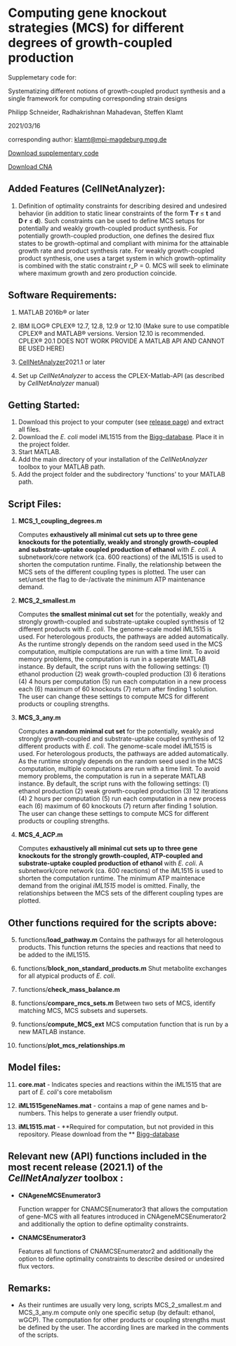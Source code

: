 # Computing gene knockout strategies (MCS) for different degrees of growth-coupled production

Supplemetary code for:

Systematizing different notions of growth-coupled product synthesis and a single framework for computing corresponding strain designs

Philipp Schneider, Radhakrishnan Mahadevan, Steffen Klamt

2021/03/16

corresponding author: klamt@mpi-magdeburg.mpg.de


[Download supplementary code](https://github.com/klamt-Lab/MCS_growth-coupling/releases)

[Download CNA](https://www2.mpi-magdeburg.mpg.de/projects/cna/download.html)

Added Features (CellNetAnalyzer):
---------------

1.  Definition of optimality constraints for describing desired and undesired behavior
    (in addition to static linear constraints of the form **T**·**r** ≤ **t** and **D**·**r** ≤ **d**).
    Such constraints can be used to define MCS setups for potentially and weakly growth-coupled product synthesis.
    For potentially growth-coupled production, one defines the desired flux states to be growth-optimal and compliant with
    minima for the attainable growth rate and product synthesis rate. For weakly growth-coupled product synthesis, 
    one uses a target system in which growth-optimality is combined with the static constraint r_P = 0. 
    MCS will seek to eliminate where maximum growth and zero production coincide.

Software Requirements:
----------------------

1.  MATLAB 2016b® or later

2.  IBM ILOG® CPLEX® 12.7, 12.8, 12.9 or 12.10 (Make sure to use compatible CPLEX® and MATLAB® versions. Version 12.10 is recommended. 
    CPLEX® 20.1 DOES NOT WORK PROVIDE A MATLAB API AND CANNOT BE USED HERE)

3.  [CellNetAnalyzer](https://www2.mpi-magdeburg.mpg.de/projects/cna/download.html)2021.1 or later 

4.  Set up *CellNetAnalyzer* to access the CPLEX-Matlab-API (as described by *CellNetAnalyzer* manual)
    
Getting Started:
----------------------
1. Download this project to your computer (see [release page](https://github.com/klamt-Lab/MCS_growth-coupling/releases)) and extract all files.
2. Download the *E. coli* model iML1515 from the [Bigg-database](http://bigg.ucsd.edu/static/models/iML1515.mat). Place it in the project folder.
3. Start MATLAB.
4. Add the main directory of your installation of the *CellNetAnalyzer* toolbox to your MATLAB path.
5. Add the project folder and the subdirectory 'functions' to your MATLAB path.

Script Files:
-------------

1. **MCS_1_coupling_degrees.m**

   Computes **exhaustively all minimal cut sets up to three gene knockouts for the potentially, weakly and strongly growth-coupled and substrate-uptake coupled 
   production of ethanol** with *E. coli*. A subnetwork/core network (ca. 600 reactions) of the iML1515 is used to shorten the computation runtime.
   Finally, the relationship between the MCS sets of the different coupling types is plotted. The user can set/unset the flag to de-/activate the 
   minimum ATP maintenance demand.

2. **MCS_2_smallest.m** 

   Computes **the smallest minimal cut set** for the potentially, weakly and strongly growth-coupled and substrate-uptake coupled synthesis of 12 different products
   with *E. coli*. The genome-scale model iML1515 is used. For heterologous products, the pathways are added automatically.
   As the runtime strongly depends on the random seed used in the MCS computation, multiple computations are run with a time
   limit. To avoid memory problems, the computation is run in a seperate MATLAB instance. By default, the script runs with the following
   settings: (1) ethanol production (2) weak growth-coupled production (3) 6 iterations (4) 4 hours per computation (5) run each computation
   in a new process each (6) maximum of 60 knockouts (7) return after finding 1 solution. The user can change these settings to compute
   MCS for different products or coupling strengths.

3. **MCS_3_any.m** 

   Computes **a random minimal cut set** for the potentially, weakly and strongly growth-coupled and substrate-uptake coupled synthesis of 12 different products
   with *E. coli*. The genome-scale model iML1515 is used. For heterologous products, the pathways are added automatically.
   As the runtime strongly depends on the random seed used in the MCS computation, multiple computations are run with a time
   limit. To avoid memory problems, the computation is run in a seperate MATLAB instance. By default, the script runs with the following
   settings: (1) ethanol production (2) weak growth-coupled production (3) 12 iterations (4) 2 hours per computation (5) run each computation
   in a new process each (6) maximum of 60 knockouts (7) return after finding 1 solution. The user can change these settings to compute
   MCS for different products or coupling strengths.

4. **MCS_4_ACP.m** 

   Computes **exhaustively all minimal cut sets up to three gene knockouts for the strongly growth-coupled, ATP-coupled and substrate-uptake coupled 
   production of ethanol** with *E. coli*. A subnetwork/core network (ca. 600 reactions) of the iML1515 is used to shorten the computation runtime.
   The minimum ATP maintenace demand from the original *iML1515* model is omitted. Finally, the relationships between the MCS sets of the different 
   coupling types are plotted.

Other functions required for the scripts above:
-----------------------------------------------

5. functions/**load_pathway.m** 
   Contains the pathways for all heterologous products. This function returns the species and reactions that need to be added to the iML1515.

6. functions/**block_non_standard_products.m**
   Shut metabolite exchanges for all atypical products of *E. coli*.

7. functions/**check_mass_balance.m**

8. functions/**compare_mcs_sets.m**
   Between two sets of MCS, identify matching MCS, MCS subsets and supersets.

9. functions/**compute_MCS_ext**
   MCS computation function that is run by a new MATLAB instance.

10. functions/**plot_mcs_relationships.m**

Model files:
-------------

11. **core.mat** - Indicates species and reactions within the iML1515 that are part of *E. coli*'s core metabolism

12. **iML1515geneNames.mat** - contains a map of gene names and b-numbers. This helps to generate a user friendly output.

13. **iML1515.mat** - **Required for computation, but not provided in this repository. Please download from the **
                        [Bigg-database](http://bigg.ucsd.edu/static/models/iML1515.mat)


Relevant new (API) functions included in the most recent release (2021.1) of the *CellNetAnalyzer* toolbox :
------------------------------------------------------------------------------------------------------------

* **CNAgeneMCSEnumerator3**

   Function wrapper for CNAMCSEnumerator3 that allows the computation of gene-MCS with all features introduced in
   CNAgeneMCSEnumerator2 and additionally the option to define optimality constraints.

* **CNAMCSEnumerator3**

   Features all functions of CNAMCSEnumerator2 and additionally the option to define optimality constraints to describe
   desired or undesired flux vectors.

Remarks:
--------

-   As their runtimes are usually very long, scripts MCS_2_smallest.m and MCS_3_any.m compute only one specific setup (by default: ethanol, wGCP). 
    The computation for other products or coupling strengths must be defined by the user. The according lines are marked in the comments
    of the scripts.
    
